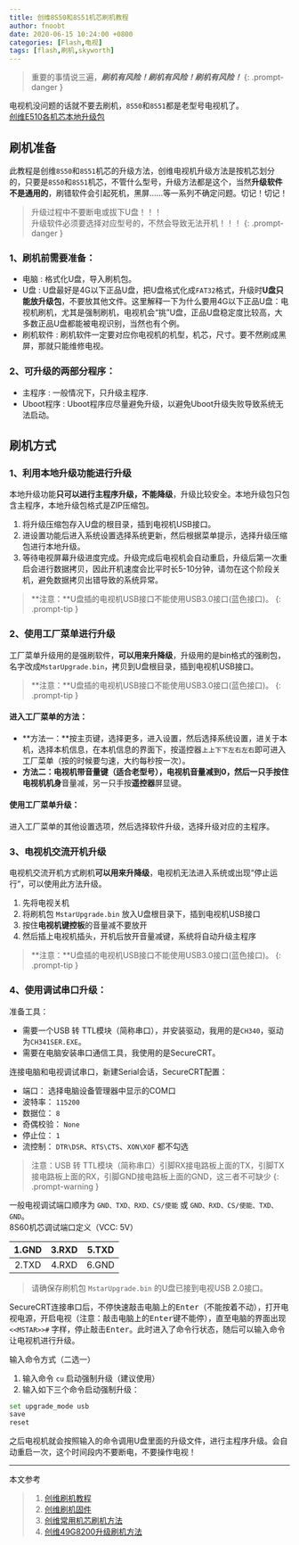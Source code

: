 ```yaml
---
title: 创维8S50和8S51机芯刷机教程
author: fnoobt
date: 2020-06-15 10:24:00 +0800
categories: [Flash,电视]
tags: [flash,刷机,skyworth]
---
```


> 重要的事情说三遍，***刷机有风险！刷机有风险！刷机有风险！***
{: .prompt-danger }

电视机没问题的话就不要去刷机，`8S50`和`8S51`都是老型号电视机了。  
[创维E510各机芯本地升级包](https://pan.baidu.com/s/1sjyUeFN)

## 刷机准备

此教程是创维`8S50`和`8S51`机芯的升级方法，创维电视机升级方法是按机芯划分的，只要是`8S50`和`8S51`机芯，不管什么型号，升级方法都是这个，当然**升级软件不是通用的**，刷错软件会引起死机，黑屏……等一系列不确定问题。切记！切记！

> 升级过程中不要断电或拔下U盘！！！  
> 升级软件必须要选择对应型号的，不然会导致无法开机！！！
{: .prompt-danger }

### 1、刷机前需要准备：
  - 电脑
  : 格式化U盘，导入刷机包。
  - U盘
  : U盘最好是4G以下正品U盘，把U盘格式化成`FAT32`格式，升级时**U盘只能放升级包**，不要放其他文件。这里解释一下为什么要用4G以下正品U盘：电视机刷机，尤其是强制刷机，电视机会“挑”U盘，正品U盘稳定度比较高，大多数正品U盘都能被电视识别，当然也有个例。
  - 刷机软件
  : 刷机软件一定要对应你电视机的机型，机芯，尺寸。要不然刷成黑屏，那就只能维修电视。

### 2、可升级的两部分程序：
  - 主程序
  : 一般情况下，只升级主程序.
  - Uboot程序
  : Uboot程序应尽量避免升级，以避免Uboot升级失败导致系统无法启动。

## 刷机方式

### 1、利用本地升级功能进行升级

本地升级功能**只可以进行主程序升级，不能降级**，升级比较安全。本地升级包只包含主程序，本地升级包格式是ZIP压缩包。

1. 将升级压缩包存入U盘的根目录，插到电视机USB接口。
2. 进<kbd>设置</kbd>功能后进入<kbd>系统设置</kbd>选择<kbd>系统更新</kbd>，然后根据菜单提示，选择升级压缩包进行<kbd>本地升级</kbd>。
3. 等待电视屏幕升级进度完成。升级完成后电视机会自动重启，升级后第一次重启会进行数据拷贝，因此开机速度会比平时长5-10分钟，请勿在这个阶段关机，避免数据拷贝出错导致的系统异常。

> **注意：**U盘插的电视机USB接口不能使用USB3.0接口(蓝色接口)。
{: .prompt-tip }

### 2、使用工厂菜单进行升级

工厂菜单升级用的是强刷软件，**可以用来升降级**，升级用的是bin格式的强刷包，名字改成`MstarUpgrade.bin`，拷贝到U盘根目录，插到电视机USB接口。

> **注意：**U盘插的电视机USB接口不能使用USB3.0接口(蓝色接口)。
{: .prompt-tip }

#### 进入工厂菜单的方法：
  - **方法一：**按主页键，选择<kbd>更多</kbd>，进入<kbd>设置</kbd>，然后选择<kbd>系统设置</kbd>，进<kbd>关于本机</kbd>，选择<kbd>本机信息</kbd>，在本机信息的界面下，按遥控器`上上下下左右左右`即可进入工厂菜单（按的时候要匀速，大约每秒按一次）。
  - **方法二：**电视机带音量键（适合老型号），电视机音量减到0，然后一只手按住**电视机机身**<kbd>音量减</kbd>，另一只手按**遥控器**<kbd>屏显</kbd>键。

#### 使用工厂菜单升级：
进入工厂菜单的<kbd>其他设置</kbd>选项，然后选择<kbd>软件升级</kbd>，选择升级对应的主程序。

### 3、电视机交流开机升级

电视机交流开机方式刷机**可以用来升降级**，电视机无法进入系统或出现“停止运行”，可以使用此方法升级。
1. 先将电视关机
2. 将刷机包 `MstarUpgrade.bin` 放入U盘根目录下，插到电视机USB接口
3. 按住**电视机键控板**的<kbd>音量减</kbd>不要放开
4. 然后插上电视机插头，开机后放开<kbd>音量减</kbd>键，系统将自动升级主程序

> **注意：**U盘插的电视机USB接口不能使用USB3.0接口(蓝色接口)。
{: .prompt-tip }

### 4、使用调试串口升级：

准备工具：
- 需要一个USB 转 TTL模块（简称串口），并安装驱动，我用的是`CH340`，驱动为`CH341SER.EXE`。
- 需要在电脑安装串口通信工具，我使用的是SecureCRT。

连接电脑和电视调试串口，新建Serial会话，SecureCRT配置：
- 端口：     选择电脑设备管理器中显示的COM口
- 波特率：   `115200`
- 数据位：   `8`
- 奇偶校验： `None`
- 停止位：   `1`
- 流控制：   `DTR\DSR`、`RTS\CTS`、`XON\XOF` 都不勾选

> 注意：USB 转 TTL模块（简称串口）引脚RX接电路板上面的TX，引脚TX接电路板上面的RX，引脚GND接电路板上面的GND，这三者不可缺少
{: .prompt-warning }

一般电视调试端口顺序为 `GND、TXD、RXD、CS/使能` 或 `GND、RXD、CS/使能、TXD、GND`。  
8S60机芯调试端口定义（VCC: 5V）

| 1.GND   | 3.RXD    | 5.TXD  |
|:-------:|:--------:|:------:|
| 2.TXD   | 4.RXD    | 6.GND  |

> 请确保存刷机包 `MstarUpgrade.bin` 的U盘已接到电视USB 2.0接口。

SecureCRT连接串口后，不停快速敲击电脑上的<kbd>Enter</kbd>（不能按着不动），打开电视电源，开启电视（注意：敲击电脑上的<kbd>Enter</kbd>键不能停），直至电脑的界面出现 `<<MSTAR>>#` 字样，停止敲击<kbd>Enter</kbd>。此时进入了命令行状态，随后可以输入命令让电视机进行升级。

输入命令方式（二选一）
1. 输入命令 `cu` 启动强制升级（建议使用）
2. 输入如下三个命令启动强制升级：
```bash
set upgrade_mode usb
save
reset
```

之后电视机就会按照输入的命令调用U盘里面的升级文件，进行主程序升级。会自动重启一次，这个时间段内不要断电，不要操作电视！

****

本文参考

> 1. [创维刷机教程](https://www.znds.com/forum.php?mod=viewthread&tid=1031267&page=1&mobile=no)
> 2. [创维刷机固件](https://www.znds.com/tv-193862-1-1.html)
> 3. [创维常用机芯刷机方法](https://www.znds.com/tv-1168375-1-1.html)
> 4. [创维49G8200升级刷机方法](https://www.520101.com/html/skyworthi2c/1350196153.html)